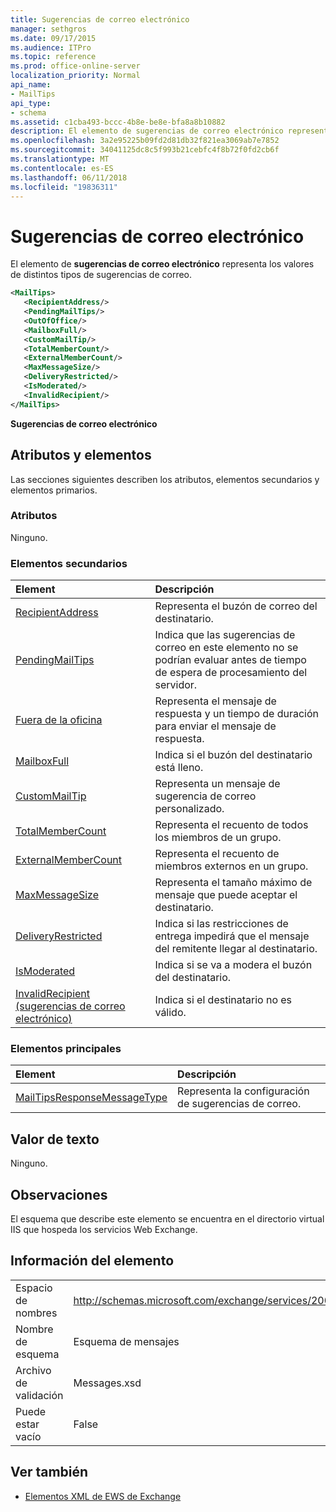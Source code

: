 ```yaml
---
title: Sugerencias de correo electrónico
manager: sethgros
ms.date: 09/17/2015
ms.audience: ITPro
ms.topic: reference
ms.prod: office-online-server
localization_priority: Normal
api_name:
- MailTips
api_type:
- schema
ms.assetid: c1cba493-bccc-4b8e-be8e-bfa8a8b10882
description: El elemento de sugerencias de correo electrónico representa los valores de distintos tipos de sugerencias de correo.
ms.openlocfilehash: 3a2e95225b09fd2d81db32f821ea3069ab7e7852
ms.sourcegitcommit: 34041125dc8c5f993b21cebfc4f8b72f0fd2cb6f
ms.translationtype: MT
ms.contentlocale: es-ES
ms.lasthandoff: 06/11/2018
ms.locfileid: "19836311"
---
```

# <a name="mailtips"></a>Sugerencias de correo electrónico

El elemento de **sugerencias de correo electrónico** representa los valores de distintos tipos de sugerencias de correo. 
  
```XML
<MailTips>
   <RecipientAddress/>
   <PendingMailTips/>
   <OutOfOffice/>
   <MailboxFull/>
   <CustomMailTip/>
   <TotalMemberCount/>
   <ExternalMemberCount/>
   <MaxMessageSize/>
   <DeliveryRestricted/>
   <IsModerated/>
   <InvalidRecipient/>
</MailTips>
```

 **Sugerencias de correo electrónico**
## <a name="attributes-and-elements"></a>Atributos y elementos

Las secciones siguientes describen los atributos, elementos secundarios y elementos primarios.
  
### <a name="attributes"></a>Atributos

Ninguno.
  
### <a name="child-elements"></a>Elementos secundarios

|**Element**|**Descripción**|
|:-----|:-----|
|[RecipientAddress](recipientaddress.md) <br/> |Representa el buzón de correo del destinatario.  <br/> |
|[PendingMailTips](pendingmailtips.md) <br/> |Indica que las sugerencias de correo en este elemento no se podrían evaluar antes de tiempo de espera de procesamiento del servidor.  <br/> |
|[Fuera de la oficina](outofoffice.md) <br/> |Representa el mensaje de respuesta y un tiempo de duración para enviar el mensaje de respuesta.  <br/> |
|[MailboxFull](mailboxfull.md) <br/> |Indica si el buzón del destinatario está lleno.  <br/> |
|[CustomMailTip](custommailtip.md) <br/> |Representa un mensaje de sugerencia de correo personalizado.  <br/> |
|[TotalMemberCount](totalmembercount.md) <br/> |Representa el recuento de todos los miembros de un grupo.  <br/> |
|[ExternalMemberCount](externalmembercount.md) <br/> |Representa el recuento de miembros externos en un grupo.  <br/> |
|[MaxMessageSize](maxmessagesize.md) <br/> |Representa el tamaño máximo de mensaje que puede aceptar el destinatario.  <br/> |
|[DeliveryRestricted](deliveryrestricted.md) <br/> |Indica si las restricciones de entrega impedirá que el mensaje del remitente llegar al destinatario.  <br/> |
|[IsModerated](ismoderated.md) <br/> |Indica si se va a modera el buzón del destinatario.  <br/> |
|[InvalidRecipient (sugerencias de correo electrónico)](invalidrecipient-mailtips.md) <br/> |Indica si el destinatario no es válido.  <br/> |
   
### <a name="parent-elements"></a>Elementos principales

|**Element**|**Descripción**|
|:-----|:-----|
|[MailTipsResponseMessageType](mailtipsresponsemessagetype.md) <br/> |Representa la configuración de sugerencias de correo.  <br/> |
   
## <a name="text-value"></a>Valor de texto

Ninguno.
  
## <a name="remarks"></a>Observaciones

El esquema que describe este elemento se encuentra en el directorio virtual IIS que hospeda los servicios Web Exchange.
  
## <a name="element-information"></a>Información del elemento

|||
|:-----|:-----|
|Espacio de nombres  <br/> |http://schemas.microsoft.com/exchange/services/2006/messages  <br/> |
|Nombre de esquema  <br/> |Esquema de mensajes  <br/> |
|Archivo de validación  <br/> |Messages.xsd  <br/> |
|Puede estar vacío  <br/> |False  <br/> |
   
## <a name="see-also"></a>Ver también



- [Elementos XML de EWS de Exchange](ews-xml-elements-in-exchange.md)

